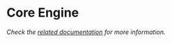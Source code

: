 # Core Engine

_Check the [related documentation](https://swiss-ai-center.github.io/core-engine/reference/core-engine) for more information._
